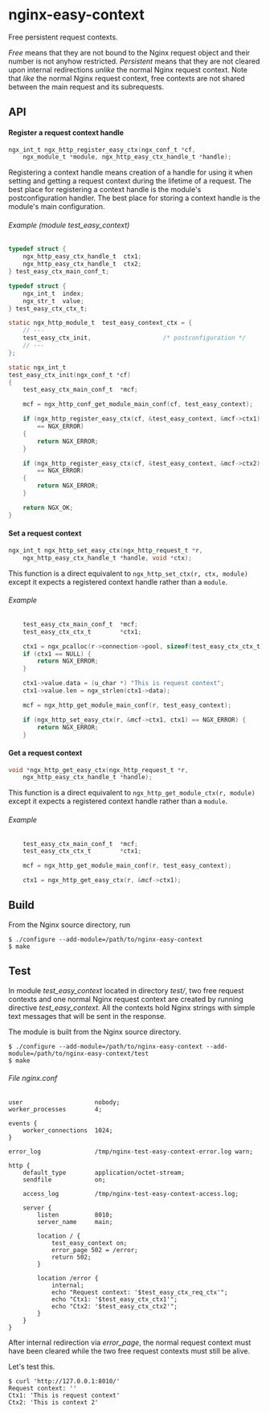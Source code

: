 nginx-easy-context
==================

Free persistent request contexts.

*Free* means that they are not bound to the Nginx request object and their
number is not anyhow restricted. *Persistent* means that they are not cleared
upon internal redirections *unlike* the normal Nginx request context. Note that
*like* the normal Nginx request context, free contexts are not shared between
the main request and its subrequests.

API
---

#### Register a request context handle

```c
ngx_int_t ngx_http_register_easy_ctx(ngx_conf_t *cf,
    ngx_module_t *module, ngx_http_easy_ctx_handle_t *handle);
```

Registering a context handle means creation of a handle for using it when
setting and getting a request context during the lifetime of a request. The
best place for registering a context handle is the module's postconfiguration
handler. The best place for storing a context handle is the module's main
configuration.

###### Example (module *test_easy_context*)

```c
typedef struct {
    ngx_http_easy_ctx_handle_t  ctx1;
    ngx_http_easy_ctx_handle_t  ctx2;
} test_easy_ctx_main_conf_t;

typedef struct {
    ngx_int_t  index;
    ngx_str_t  value;
} test_easy_ctx_ctx_t;

static ngx_http_module_t  test_easy_context_ctx = {
    // ---
    test_easy_ctx_init,                    /* postconfiguration */
    // ---
};

static ngx_int_t
test_easy_ctx_init(ngx_conf_t *cf)
{
    test_easy_ctx_main_conf_t  *mcf;

    mcf = ngx_http_conf_get_module_main_conf(cf, test_easy_context);

    if (ngx_http_register_easy_ctx(cf, &test_easy_context, &mcf->ctx1)
        == NGX_ERROR)
    {
        return NGX_ERROR;
    }

    if (ngx_http_register_easy_ctx(cf, &test_easy_context, &mcf->ctx2)
        == NGX_ERROR)
    {
        return NGX_ERROR;
    }

    return NGX_OK;
}
```

#### Set a request context

```c
ngx_int_t ngx_http_set_easy_ctx(ngx_http_request_t *r,
    ngx_http_easy_ctx_handle_t *handle, void *ctx);
```

This function is a direct equivalent to `ngx_http_set_ctx(r, ctx, module)`
except it expects a registered context handle rather than a `module`.

###### Example

```c
    test_easy_ctx_main_conf_t  *mcf;
    test_easy_ctx_ctx_t        *ctx1;

    ctx1 = ngx_pcalloc(r->connection->pool, sizeof(test_easy_ctx_ctx_t));
    if (ctx1 == NULL) {
        return NGX_ERROR;
    }

    ctx1->value.data = (u_char *) "This is request context";
    ctx1->value.len = ngx_strlen(ctx1->data);

    mcf = ngx_http_get_module_main_conf(r, test_easy_context);

    if (ngx_http_set_easy_ctx(r, &mcf->ctx1, ctx1) == NGX_ERROR) {
        return NGX_ERROR;
    }
```

#### Get a request context

```c
void *ngx_http_get_easy_ctx(ngx_http_request_t *r,
    ngx_http_easy_ctx_handle_t *handle);
```

This function is a direct equivalent to `ngx_http_get_module_ctx(r, module)`
except it expects a registered context handle rather than a `module`.

###### Example

```c
    test_easy_ctx_main_conf_t  *mcf;
    test_easy_ctx_ctx_t        *ctx1;

    mcf = ngx_http_get_module_main_conf(r, test_easy_context);

    ctx1 = ngx_http_get_easy_ctx(r, &mcf->ctx1);
```

Build
-----

From the Nginx source directory, run

```ShellSession
$ ./configure --add-module=/path/to/nginx-easy-context
$ make
```

Test
----

In module *test_easy_context* located in directory *test/*, two free request
contexts and one normal Nginx request context are created by running directive
*test_easy_context*. All the contexts hold Nginx strings with simple text
messages that will be sent in the response.

The module is built from the Nginx source directory.

```ShellSession
$ ./configure --add-module=/path/to/nginx-easy-context --add-module=/path/to/nginx-easy-context/test
$ make
```

###### File *nginx.conf*

```nginx
user                    nobody;
worker_processes        4;

events {
    worker_connections  1024;
}

error_log               /tmp/nginx-test-easy-context-error.log warn;

http {
    default_type        application/octet-stream;
    sendfile            on;

    access_log          /tmp/nginx-test-easy-context-access.log;

    server {
        listen          8010;
        server_name     main;

        location / {
            test_easy_context on;
            error_page 502 = /error;
            return 502;
        }

        location /error {
            internal;
            echo "Request context: '$test_easy_ctx_req_ctx'";
            echo "Ctx1: '$test_easy_ctx_ctx1'";
            echo "Ctx2: '$test_easy_ctx_ctx2'";
        }
    }
}
```

After internal redirection via *error_page*, the normal request context must
have been cleared while the two free request contexts must still be alive.

Let's test this.

```ShellSession
$ curl 'http://127.0.0.1:8010/'
Request context: ''
Ctx1: 'This is request context'
Ctx2: 'This is context 2'
```

